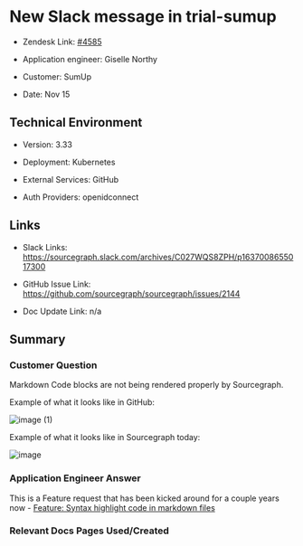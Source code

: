 

# New Slack message in trial-sumup <!-- Ticket Title  Hint: include keywords to make it searchable -->



- Zendesk Link: [#4585](https://sourcegraph.zendesk.com/agent/tickets/4585)

- Application engineer: Giselle Northy

- Customer: SumUp <!-- Redact if this contains personally identifying information -->

- Date: Nov 15


<!-- Data populated from integration, speak to Ben Gordon or Michael Bali if not working -->

<!-- During Internal team trial, fill missing data manually (we are waiting for all data to sync) -->



## Technical Environment

- Version: ​3.33

- Deployment: Kubernetes

- External Services: GitHub

- Auth Providers: openidconnect





## Links
<!-- Data for application engineer manual entry -->
- Slack Links: https://sourcegraph.slack.com/archives/C027WQS8ZPH/p1637008655017300

- GitHub Issue Link: https://github.com/sourcegraph/sourcegraph/issues/2144

- Doc Update Link: n/a



## Summary

### Customer Question



Markdown Code blocks are not being rendered properly by Sourcegraph.

Example of what it looks like in GitHub:

![image (1)](https://user-images.githubusercontent.com/27694443/142047311-2dffef74-ab64-44fe-a872-94a0562fc29e.png)

Example of what it looks like in Sourcegraph today:

![image](https://user-images.githubusercontent.com/27694443/142047351-b5c6882d-e864-4dbe-822d-d2c023a8c8ec.png)

### Application Engineer Answer



This is a Feature request that has been kicked around for a couple years now -  [Feature: Syntax highlight code in markdown files](https://github.com/sourcegraph/sourcegraph/issues/2144)


### Relevant Docs Pages Used/Created


<!-- Once complete, upload a copy to https://github.com/sourcegraph/support-tools-internal/tree/main/resolved-tickets as a .md file -->
<!-- Name the file 4585.md -->
